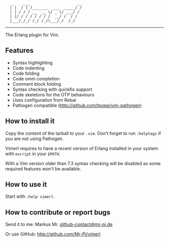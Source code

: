 ```
   _    ___                     __
  | |  / (_)___ ___  ___  _____/ /
  | | / / / __ `__ \/ _ \/ ___/ /
  | |/ / / / / / / /  __/ /  / /
  |___/_/_/ /_/ /_/\___/_/  /_/
```
************************************

The Erlang plugin for Vim.


 Features
----------

* Syntax highlighting
* Code indenting
* Code folding
* Code omni completion
* Comment block folding
* Syntax checking with quickfix support
* Code skeletons for the OTP behaviours
* Uses configuration from Rebar
* Pathogen compatible (http://github.com/tpope/vim-pathogen)


 How to install it
-------------------

Copy the content of the tarball to your `.vim`. Don't forget to run
`:helptags` if you are not using Pathogen.

Vimerl requires to have a recent version of Erlang installed in your
system with `escript` in your `$PATH`.

With a Vim version older than 7.3 syntax checking will be disabled as
some required features won't be available.


 How to use it
---------------

Start with `:help vimerl`.


 How to contribute or report bugs
----------------------------------

Send it to me:
    Markus Mr. <github-contact@mr-pi.de>

Or use GitHub:
    http://github.com/Mr-Pi/vimerl
